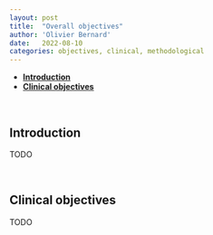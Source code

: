 ```yaml
---
layout: post
title:  "Overall objectives"
author: 'Olivier Bernard'
date:   2022-08-10
categories: objectives, clinical, methodological
---
```



- [**Introduction**](#introduction)
- [**Clinical objectives**](#clinical-objectives)

&nbsp;

## **Introduction**
TODO

&nbsp;

## **Clinical objectives**
TODO 


